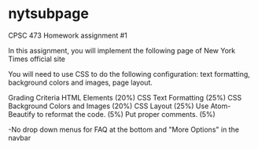 # nytsubpage

CPSC 473 Homework assignment #1

In this assignment, you will implement the following page of New York Times official site

You will need to use CSS to do the following configuration: text formatting, background colors and images, page layout. 


Grading Criteria
  HTML Elements (20%)
  CSS Text Formatting (25%)
  CSS Background Colors and Images (20%)
  CSS Layout (25%)
  Use Atom-Beautify to reformat the code. (5%)
  Put proper comments. (5%)


-No drop down menus for FAQ at the bottom and "More Options" in the navbar
